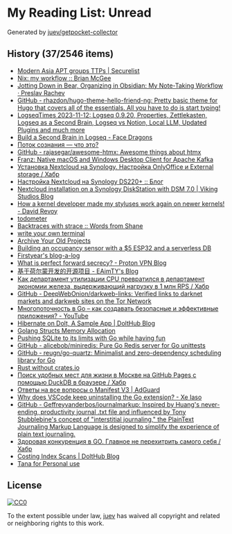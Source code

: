 # My Reading List: Unread

Generated by [juev/getpocket-collector](https://github.com/juev/getpocket-collector)

## History (37/2546 items)

- [Modern Asia APT groups TTPs | Securelist](https://securelist.com/modern-asia-apt-groups-ttp/111009/)
- [Nix: my workflow :: Brian McGee](https://bmcgee.ie/posts/2023/11/nix-my-workflow/)
- [Jotting Down in Bear, Organizing in Obsidian: My Note-Taking Workflow · Preslav Rachev](https://preslav.me/2023/11/11/jotting-bear-organizing-obsidian-note-taking-workflow/)
- [GitHub - rhazdon/hugo-theme-hello-friend-ng: Pretty basic theme for Hugo that covers all of the essentials. All you have to do is start typing!](https://github.com/rhazdon/hugo-theme-hello-friend-ng)
- [LogseqTimes 2023-11-12: Logseq 0.9.20, Properties, Zettlekasten, Logseq as a Second Brain, Logseq vs Notion, Local LLM, Updated Plugins and much more](https://www.logseqtimes.com/logseqtimes-2023-11-12/)
- [Build a Second Brain in Logseq - Face Dragons](https://facedragons.com/foss/second-brain-in-logseq/)
- [Поток сознания — что это?](https://theoryandpractice.ru/posts/20880-chto-takoe-potok-soznaniya)
- [GitHub - rajasegar/awesome-htmx: Awesome things about htmx](https://github.com/rajasegar/awesome-htmx)
- [Franz: Native macOS and Windows Desktop Client for Apache Kafka](https://franz.defn.io)
- [Установка Nextcloud на Synology. Настройка OnlyOffice и External storage / Хабр](https://habr.com/ru/articles/666230/)
- [Настройка Nextcloud на Synology DS220+ :: Блог](https://blog.exo.icu/posts/own-cloud/)
- [Nextcloud installation on a Synology DiskStation with DSM 7.0 | Viking Studios Blog](https://blog.viking-studios.net/en/nextcloud-installation-on-a-synology-diskstation-with-dsm-7-0/)
- [How a kernel developer made my styluses work again on newer kernels! - David Revoy](https://www.davidrevoy.com/article1002/how-a-kernel-developer-made-my-styluses-work-again)
- [todometer](https://cassidoo.github.io/todometer/)
- [Backtraces with strace :: Words from Shane](https://shane.ai/posts/backtraces-with-strace/)
- [write your own terminal](https://flak.tedunangst.com/post/write-your-own-terminal)
- [Archive Your Old Projects](https://arne.me/articles/archive-your-old-projects)
- [Building an occupancy sensor with a $5 ESP32 and a serverless DB](https://matthew.science/posts/occupancy/)
- [Firstyear's blog-a-log](https://fy.blackhats.net.au/blog/2023-11-14-pkcs11-getting-started/)
- [What is perfect forward secrecy? - Proton VPN Blog](https://protonvpn.com/blog/perfect-forward-secrecy/)
- [基于荷尔蒙开发的开源项目 - EAimTY's Blog](https://www.eaimty.com/2023/opensource-project-based-on-hormone/)
- [Как департамент утилизации CPU превратился в департамент экономии железа, выдерживающий нагрузку в 1 млн RPS / Хабр](https://habr.com/ru/companies/ozontech/articles/773038/)
- [GitHub - DeepWebOnion/darkweb-links: Verified links to darknet markets and darkweb sites on the Tor Network](https://github.com/DeepWebOnion/darkweb-links)
- [Многопоточность в Go – как создавать безопасные и эффективные приложения? - YouTube](https://www.youtube.com/watch?v=K7MArQ70_Lk)
- [Hibernate on Dolt, A Sample App | DoltHub Blog](https://www.dolthub.com/blog/2023-11-13-dolt-on-hibernate/)
- [Golang Structs Memory Allocation](https://prog-bytes.hashnode.dev/golang-structs-memory-allocation)
- [Pushing SQLite to its limits with Go while having fun](https://www.terlici.com/2023/11/06/pushing-sqlite-limits.html)
- [GitHub - alicebob/miniredis: Pure Go Redis server for Go unittests](https://github.com/alicebob/miniredis)
- [GitHub - reugn/go-quartz: Minimalist and zero-dependency scheduling library for Go](https://github.com/reugn/go-quartz)
- [Rust without crates.io](https://thomask.sdf.org/blog/2023/11/14/rust-without-crates-io.html)
- [Поиск удобных мест для жизни в Москве на GitHub Pages с помощью DuckDB в браузере / Хабр](https://habr.com/ru/articles/772736/)
- [Ответы на все вопросы о Manifest V3 | AdGuard](https://adguard.info/ru/blog/chrome-manifest-v3-where-we-stand.html)
- [Why does VSCode keep uninstalling the Go extension? - Xe Iaso](https://xeiaso.net/notes/vscode-go-ext/)
- [GitHub - Geffreyvanderbos/journalmarkup: Inspired by Huang's never-ending, productivity journal .txt file and influenced by Tony Stubblebine's concept of "interstitial journaling," the PlainText Journaling Markup Language is designed to simplify the experience of plain text journaling.](https://github.com/Geffreyvanderbos/journalmarkup)
- [Здоровая конкуренция в GO. Главное не перехитрить самого себя / Хабр](https://habr.com/ru/companies/timeweb/articles/770912/)
- [Costing Index Scans | DoltHub Blog](https://www.dolthub.com/blog/2023-11-15-index-statistics/)
- [Tana for Personal use](https://tana.inc/personal)

## License

[![CC0](https://mirrors.creativecommons.org/presskit/buttons/88x31/svg/cc-zero.svg)](https://creativecommons.org/publicdomain/zero/1.0/)

To the extent possible under law, [juev](https://github.com/juev) has waived all copyright and related or neighboring rights to this work.

